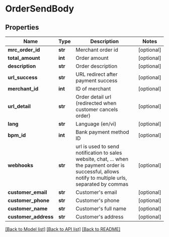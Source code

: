 # OrderSendBody

## Properties
Name | Type | Description | Notes
------------ | ------------- | ------------- | -------------
**mrc_order_id** | **str** | Merchant order id | [optional] 
**total_amount** | **int** | Order amount | [optional] 
**description** | **str** | Order description | [optional] 
**url_success** | **str** | URL redirect after payment success | [optional] 
**merchant_id** | **int** | ID of merchant | [optional] 
**url_detail** | **str** | Order detail url (redirected when customer cancels order) | [optional] 
**lang** | **str** | Language (en/vi) | [optional] 
**bpm_id** | **int** | Bank payment method ID | [optional] 
**webhooks** | **str** | url is used to send notification to sales website, chat, ... when the payment order is successful, allows notify to multiple urls, separated by commas | [optional] 
**customer_email** | **str** | Customer&#x27;s email | [optional] 
**customer_phone** | **str** | Customer&#x27;s phone | [optional] 
**customer_name** | **str** | Customer&#x27;s full name | [optional] 
**customer_address** | **str** | Customer&#x27;s address | [optional] 

[[Back to Model list]](../README.md#documentation-for-models) [[Back to API list]](../README.md#documentation-for-api-endpoints) [[Back to README]](../README.md)


